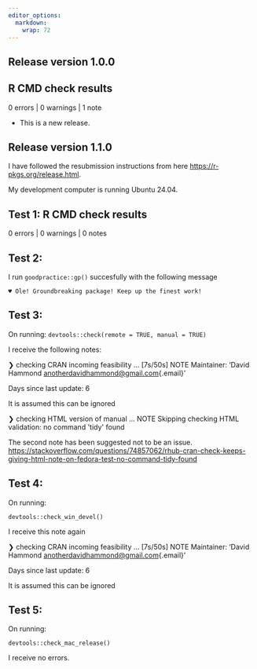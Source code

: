 ```yaml
---
editor_options: 
  markdown: 
    wrap: 72
---
```


## Release version 1.0.0

## R CMD check results

0 errors \| 0 warnings \| 1 note

-   This is a new release.

## Release version 1.1.0

I have followed the resubmission instructions from here
<https://r-pkgs.org/release.html>.

My development computer is running Ubuntu 24.04.

## Test 1: R CMD check results

0 errors \| 0 warnings \| 0 notes

## Test 2:

I run `goodpractice::gp()` succesfully with the following message

```         
♥ Ole! Groundbreaking package! Keep up the finest work!
```

## Test 3:

On running: `devtools::check(remote = TRUE, manual = TRUE)`

I receive the following notes:

❯ checking CRAN incoming feasibility ... [7s/50s] NOTE Maintainer:
‘David Hammond
[anotherdavidhammond\@gmail.com](mailto:anotherdavidhammond@gmail.com){.email}’

Days since last update: 6

It is assumed this can be ignored

❯ checking HTML version of manual ... NOTE Skipping checking HTML
validation: no command 'tidy' found

The second note has been suggested not to be an issue.
<https://stackoverflow.com/questions/74857062/rhub-cran-check-keeps-giving-html-note-on-fedora-test-no-command-tidy-found>

## Test 4:

On running:

`devtools::check_win_devel()`

I receive this note again

❯ checking CRAN incoming feasibility ... [7s/50s] NOTE Maintainer:
‘David Hammond
[anotherdavidhammond\@gmail.com](mailto:anotherdavidhammond@gmail.com){.email}’

Days since last update: 6

It is assumed this can be ignored

## Test 5:

On running:

`devtools::check_mac_release()`

I receive no errors.
